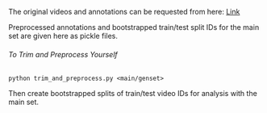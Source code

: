 The original videos and annotations can be requested from here: [Link](https://tshu.io/PHASE/)

Preprocessed annotations and bootstrapped train/test split IDs for the main set are given here as pickle files.

###### To Trim and Preprocess Yourself
  ```
  python trim_and_preprocess.py <main/genset>
  ```
Then create bootstrapped splits of train/test video IDs for analysis with the main set.
